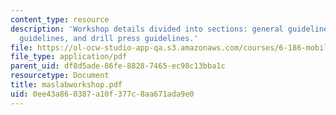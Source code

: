```yaml
---
content_type: resource
description: 'Workshop details divided into sections: general guidelines, scroll saw
  guidelines, and drill press guidelines.'
file: https://ol-ocw-studio-app-qa.s3.amazonaws.com/courses/6-186-mobile-autonomous-systems-laboratory-january-iap-2005/0ee43a860387a10f377c8aa671ada9e0_maslabworkshop.pdf
file_type: application/pdf
parent_uid: df8d5ade-86fe-8828-7465-ec98c13bba1c
resourcetype: Document
title: maslabworkshop.pdf
uid: 0ee43a86-0387-a10f-377c-8aa671ada9e0
---
```


